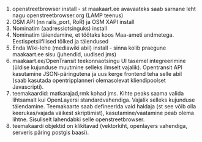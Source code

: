   1. openstreetbrowser install - st maakaart.ee avavaateks saab sarnane leht nagu openstreetbrowser.org (LAMP teenus)
  1. OSM API (nn rails\_port, RoR) ja OSM XAPI install
  1. Nominatim (aadressiotsinguks) install
  1. Nominatim täiendamine, et töötaks koos Maa-ameti andmetega. Eestispetsiifilised tõlked ja täiendused
  1. Enda Wiki-lehe (mediawiki abil) install - sinna kolib praegune maakaart.ee sisu (juhendid, uudised jms)
  1. maakaart.ee/OpenTransit teekonnaotsingu UI tasemel integreerimine  (üldise kujunduse muutmine selleks ilmselt vajalik). Opentransit API kasutamine JSON-päringutena ja uus kerge frontend teha selle abil (saab kasutada opentripplanneri olemasolevat kliendipoolset Javascripti).
  1. teemakaardid: matkarajad,rmk kohad jms. Kihte peaks saama valida lihtsamalt kui OpenLayersi standardvahendiga. Vajalik selleks kujunduse täiendamine. Teemakaarte saab defineerida vaid haldaja (st see võib olla keerukas/vajada väikest skriptimist), kasutamine/vaatamine peab olema lihtne. Sisuliselt lahendabki selle openstreetbrowser.
  1. teemakaardi objektid on klikitavad (vektorkiht, openlayers vahendiga, serveris päring postgis baasi).
